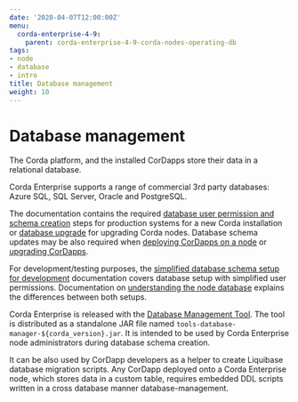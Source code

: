 ```yaml
---
date: '2020-04-07T12:00:00Z'
menu:
  corda-enterprise-4-9:
    parent: corda-enterprise-4-9-corda-nodes-operating-db
tags:
- node
- database
- intro
title: Database management
weight: 10
---
```



# Database management

The Corda platform, and the installed CorDapps store their data in a relational database.

Corda Enterprise supports a range of commercial 3rd party databases: Azure SQL, SQL Server, Oracle and PostgreSQL.

The documentation contains the required [database user permission and schema creation](../../../../../en/platform/corda/4.8/enterprise/node/operating/node-database-admin.md) steps
for production systems for a new Corda installation or [database upgrade](../../../../../en/platform/corda/4.8/enterprise/node-upgrade-notes.html#step-3-update-the-database) for upgrading Corda nodes.
Database schema updates may be also required when [deploying CorDapps on a node](node/operating/node-operations-cordapp-deployment.md)
or [upgrading CorDapps](node-operations-upgrade-cordapps.md).

For development/testing purposes, the [simplified database schema setup for development](../../../../../en/platform/corda/4.8/enterprise/node/operating/node-database-developer.md) documentation covers database setup with simplified user permissions. Documentation on [understanding the node database](../../../../../en/platform/corda/4.8/enterprise/node/operating/node-database.md) explains the differences between both setups.

Corda Enterprise is released with the [Database Management Tool](../../../../../en/platform/corda/4.8/enterprise/node/operating/node-database.html#database-management-tool).
The tool is distributed as a standalone JAR file named `tools-database-manager-${corda_version}.jar`.
It is intended to be used by Corda Enterprise node administrators during database schema creation.

It can be also used by CorDapp developers as a helper to create Liquibase database migration scripts.
Any CorDapp deployed onto a Corda Enterprise node, which stores data in a custom table,
requires embedded DDL scripts written in a cross database manner database-management.
